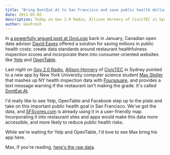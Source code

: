 ```yaml
---
title: "Bring DontEat.At to San Francisco and save public health dollars"
date: 2011-05-02
description: Today on Gov 2.0 Radio, Allison Hornery of CivicTEC in Sydney pointed to a new app by New York University computer science student Max Stoller that mashes up NY health inspection data with Foursquare, and provides a text message warning if the restaurant isn’t making the grade. It’s called DontEat.At.
author: GovFresh
---
```




In <a href="http://www.govloop.com/profiles/blogs/how-yelp-could-help-save" target="_blank">a powerfully argued post at GovLoop</a> back in January, Canadian open data advisor <a href="http://twitter.com/daeaves" target="_blank">David Eaves</a> offered a solution for saving millions in public health costs: create  data standards around restaurant healthfulness inspection scores and  incorporate them into consumer-oriented websites like <a href="http://www.yelp.com/" target="_blank">Yelp</a> and <a href="http://www.opentable.com/" target="_blank">OpenTable</a>.


Last night on <a href="http://gov20radio.com/ross-mayfield-camps-clouds-sharing-socialtext-slideshare-and-the-obama-long-form/" target="_blank">Gov 2.0 Radio</a>, <a href="http://twitter.com/allisonhornery" target="_blank">Allison Hornery</a> of <a href="http://civictec.org/" target="_blank">CivicTEC</a> in Sydney pointed to a new  app by New York University computer science student <a href="http://twitter.com/maxstoller" target="_blank">Max Stoller</a> that mashes up NY health inspection data with <a href="https://foursquare.com/" target="_blank">Foursquare</a>, and provides a text message warning if the restaurant isn't making the grade. It's called <a href="http://donteat.at/" target="_blank">DontEat.At</a>.

I'd  really like to see Yelp, OpenTable and Facebook step up to the plate  and take on this important public health goal in San Francisco. We've  got the data, and <a href="http://sfscores.com/" target="_blank">SFScores.com</a> is already using it in a user-friendly map. Incorporating it into  restaurant sites and apps would make this data more accessible, and more  likely to reduce public health risks.

While we're waiting for Yelp and OpenTable, I'd love to see Max bring his app here.

Max, if you're reading, <a href="http://agent99.sfdph.org/" target="_blank">here's the raw data</a>.
